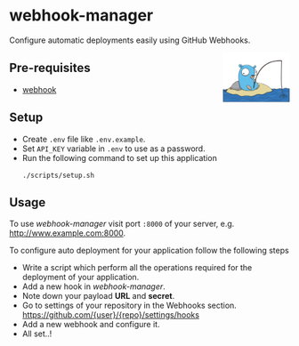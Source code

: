 # webhook-manager

Configure automatic deployments easily using GitHub Webhooks.

<img align="right" width="120" alt="Webhook Manager" src="https://github.com/IamFaizanKhalid/webhook-manager/raw/master/server/static/logo.png">


## Pre-requisites
- [webhook](https://github.com/adnanh/webhook)


## Setup

- Create `.env` file like `.env.example`.
- Set `API_KEY` variable in `.env` to use as a password.
- Run the following command to set up this application
    ```
    ./scripts/setup.sh
    ```

## Usage

To use _webhook-manager_ visit port `:8000` of your server, e.g. http://www.example.com:8000.

To configure auto deployment for your application follow the following steps

- Write a script which perform all the operations required for the deployment of your application.
- Add a new hook in _webhook-manager_.
- Note down your payload **URL** and **secret**.
- Go to settings of your repository in the Webhooks section. \
https://github.com/{user}/{repo}/settings/hooks
- Add a new webhook and configure it.
- All set..!
